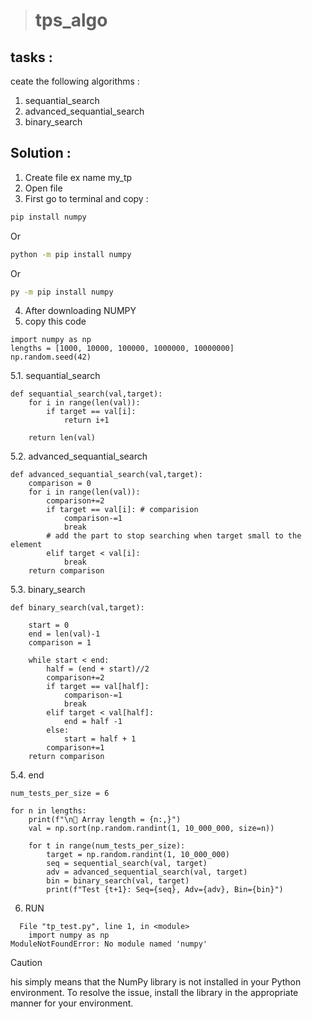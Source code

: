 > # tps_algo
 ## tasks : 
 ceate the following algorithms : 
1. sequantial_search
2. advanced_sequantial_search
3. binary_search

 ## Solution : 
 1. Create file ex name my_tp
 2. Open file 
 3. First go to terminal and copy :
```bash
pip install numpy
```
Or
```bash
python -m pip install numpy
```
Or
```bash
py -m pip install numpy
```
4. After downloading NUMPY
5. copy this code 
```head
import numpy as np
lengths = [1000, 10000, 100000, 1000000, 10000000]
np.random.seed(42)
```
5.1. sequantial_search

```sequantial_search
def sequantial_search(val,target):
    for i in range(len(val)):
        if target == val[i]: 
            return i+1
    
    return len(val)
```
5.2. advanced_sequantial_search

```advanced_sequantial_search
def advanced_sequantial_search(val,target):
    comparison = 0
    for i in range(len(val)):
        comparison+=2
        if target == val[i]: # comparision
            comparison-=1
            break
        # add the part to stop searching when target small to the element
        elif target < val[i]:
            break
    return comparison
```
5.3. binary_search

```binary_search
def binary_search(val,target):
	
    start = 0
    end = len(val)-1
    comparison = 1

    while start < end:
        half = (end + start)//2
        comparison+=2
        if target == val[half]:
            comparison-=1
            break
        elif target < val[half]:
            end = half -1
        else:
            start = half + 1 
        comparison+=1
    return comparison 
```
5.4. end
```end
num_tests_per_size = 6

for n in lengths:
    print(f"\n🔹 Array length = {n:,}")
    val = np.sort(np.random.randint(1, 10_000_000, size=n))
    
    for t in range(num_tests_per_size):
        target = np.random.randint(1, 10_000_000)
        seq = sequential_search(val, target)
        adv = advanced_sequential_search(val, target)
        bin = binary_search(val, target)
        print(f"Test {t+1}: Seq={seq}, Adv={adv}, Bin={bin}")
```
6. RUN

```error
  File "tp_test.py", line 1, in <module>
    import numpy as np
ModuleNotFoundError: No module named 'numpy'
```
> [!CAUTION]
> his simply means that the NumPy library is not installed in your Python environment.
To resolve the issue, install the library in the appropriate manner for your environment.
